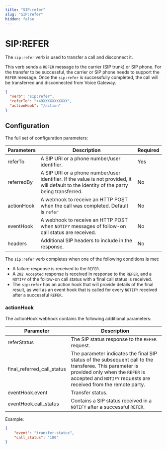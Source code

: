 ```yaml
---
title: "SIP:refer"
slug: "SIP:refer"
hidden: false
---
```


# SIP:REFER

The `sip:refer` verb is used to transfer a call and disconnect it.

This verb sends a `REFER` message to the carrier (SIP trunk) or SIP phone. For the transfer to be successful, the carrier or SIP phone needs to support the `REFER` message. Once the `sip:refer` is successfully completed, the call will be transferred and disconnected from Voice Gateway.

```json
{
  "verb": "sip:refer",
  "referTo": "+49XXXXXXXXXXX",
  "actionHook": "/action"
}
```

## Configuration

The full set of configuration parameters:

| Parameters | Description                                                                                                                                | Required |
|------------|--------------------------------------------------------------------------------------------------------------------------------------------|----------|
| referTo    | A SIP URI or a phone number/user identifier.                                                                                               | Yes      |
| referredBy | A SIP URI or a phone number/user identifier. If the value is not provided, it will default to the identity of the party being transferred. | No       |
| actionHook | A webhook to receive an HTTP POST when the call was completed. Default is `refer`                                                          | No       |
| eventHook  | A webhook to receive an HTTP POST when `NOTIFY` messages of follow-on call status are received.                                            | No       |
| headers    | Additional SIP headers to include in the response.                                                                                         | No       |

The `sip:refer` verb completes when one of the following conditions is met:

- A failure response is received to the `REFER`.
- A `202 Accepted` response is received in response to the `REFER`, and a `NOTIFY` of the follow-on call status with a final call status is received.
- The `sip:refer` has an action hook that will provide details of the final result, as well as an event hook that is called for every `NOTIFY` received after a successful `REFER`.

### actionHook

The actionHook webhook contains the following additional parameters:

| Parameter                  | Description                                                                                                                                                                                                   |
|----------------------------|---------------------------------------------------------------------------------------------------------------------------------------------------------------------------------------------------------------|
| referStatus                | The SIP status response to the `REFER` request.                                                                                                                                                               |
| final_referred_call_status | The parameter indicates the final SIP status of the subsequent call to the transferee. This parameter is provided only when the `REFER` is accepted and `NOTIFY` requests are received from the remote party. |
| eventHook.event            | Transfer status.                                                                                                                                                                                              |
| eventHook.call_status      | Contains a SIP status received in a `NOTIFY` after a successful `REFER`.                                                                                                                                      |

Example:

```json
{
	"event": "transfer-status",
	"call_status": "180"
}
```